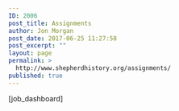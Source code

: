 ```yaml
---
ID: 2006
post_title: Assignments
author: Jon Morgan
post_date: 2017-06-25 11:27:58
post_excerpt: ""
layout: page
permalink: >
  http://www.shepherdhistory.org/assignments/
published: true
---
```

[job_dashboard]